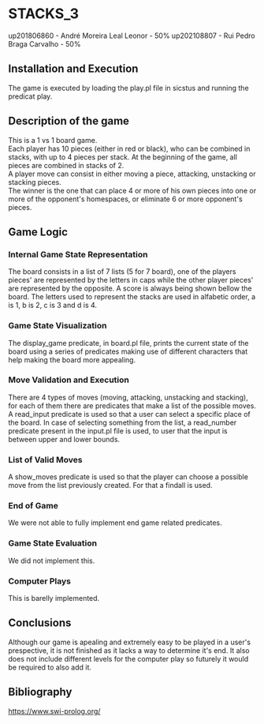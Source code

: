 # STACKS_3
up201806860 - André Moreira Leal Leonor - 50%
up202108807 - Rui Pedro Braga Carvalho - 50%

## Installation and Execution

The game is executed by loading the play.pl file in sicstus and running the predicat play.

## Description of the game

This is a 1 vs 1 board game. <br>
Each player has 10 pieces (either in red or black), who can be combined in stacks, with up to 4 pieces per stack. At the beginning of the game, all pieces are combined in stacks of 2.<br>
A player move can consist in either moving a piece, attacking, unstacking or stacking pieces.<br>
The winner is the one that can place 4 or more of his own pieces into one or more of the opponent's homespaces, or eliminate 6 or more opponent's pieces.

## Game Logic
### Internal Game State Representation

The board consists in a list of 7 lists (5 for 7 board), one of the players pieces' are represented by the letters in caps while the other player pieces' are represented by the opposite. A score is always being shown bellow the board. The letters used to represent the stacks are used in alfabetic order, a is 1, b is 2, c is 3 and d is 4.

### Game State Visualization

The display_game predicate, in board.pl file, prints the current state of the board using a series of predicates making use of different characters that help making the board more appealing. 

### Move Validation and Execution

There are 4 types of moves (moving, attacking, unstacking and stacking), for each of them there are predicates that make a list of the possible moves.  A read_input predicate is used so that a user can select a specific place of the board. In case of selecting something from the list, a read_number predicate present in the input.pl file is used, to user that the input is between upper and lower bounds.

### List of Valid Moves

A show_moves predicate is used so that the player can choose a possible move from the list previously created. For that a findall is used.

### End of Game

We were not able to fully implement end game related predicates.

### Game State Evaluation

We did not implement this.

### Computer Plays 

This is barelly implemented.

## Conclusions

Although our game is apealing and extremely easy to be played in a user's prespective, it is not finished as it lacks a way to determine it's end. It also does not include different levels for the computer play so futurely it would be required to also add it.

## Bibliography

https://www.swi-prolog.org/
